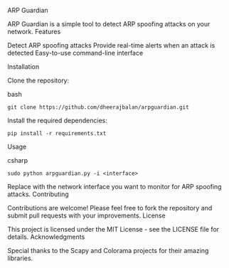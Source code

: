 
ARP Guardian

ARP Guardian is a simple tool to detect ARP spoofing attacks on your network.
Features

Detect ARP spoofing attacks
Provide real-time alerts when an attack is detected
Easy-to-use command-line interface

Installation

Clone the repository:

bash

	git clone https://github.com/dheerajbalan/arpguardian.git

Install the required dependencies:

    pip install -r requirements.txt

Usage

csharp

	sudo python arpguardian.py -i <interface>

Replace <interface> with the network interface you want to monitor for ARP spoofing attacks.
Contributing

Contributions are welcome! Please feel free to fork the repository and submit pull requests with your improvements.
License

This project is licensed under the MIT License - see the LICENSE file for details.
Acknowledgments

Special thanks to the Scapy and Colorama projects for their amazing libraries.
